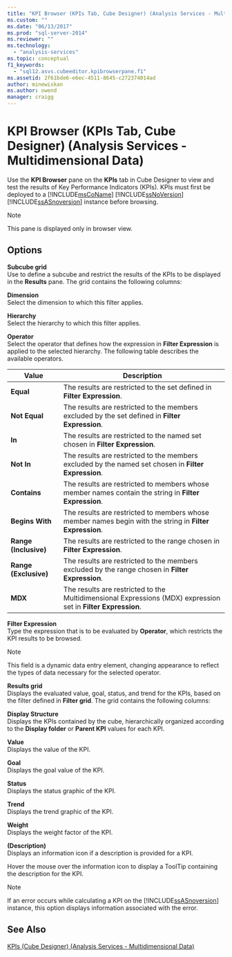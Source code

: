 ```yaml
---
title: "KPI Browser (KPIs Tab, Cube Designer) (Analysis Services - Multidimensional Data) | Microsoft Docs"
ms.custom: ""
ms.date: "06/13/2017"
ms.prod: "sql-server-2014"
ms.reviewer: ""
ms.technology: 
  - "analysis-services"
ms.topic: conceptual
f1_keywords: 
  - "sql12.asvs.cubeeditor.kpibrowserpane.f1"
ms.assetid: 2f61bde6-e6ec-4511-8645-c272374014ad
author: minewiskan
ms.author: owend
manager: craigg
---
```

# KPI Browser (KPIs Tab, Cube Designer) (Analysis Services - Multidimensional Data)
  Use the **KPI Browser** pane on the **KPIs** tab in Cube Designer to view and test the results of Key Performance Indicators (KPIs). KPIs must first be deployed to a [!INCLUDE[msCoName](../includes/msconame-md.md)] [!INCLUDE[ssNoVersion](../includes/ssnoversion-md.md)] [!INCLUDE[ssASnoversion](../includes/ssasnoversion-md.md)] instance before browsing.  
  
> [!NOTE]  
>  This pane is displayed only in browser view.  
  
## Options  
 **Subcube grid**  
 Use to define a subcube and restrict the results of the KPIs to be displayed in the **Results** pane. The grid contains the following columns:  
  
 **Dimension**  
 Select the dimension to which this filter applies.  
  
 **Hierarchy**  
 Select the hierarchy to which this filter applies.  
  
 **Operator**  
 Select the operator that defines how the expression in **Filter Expression** is applied to the selected hierarchy. The following table describes the available operators.  
  
|Value|Description|  
|-----------|-----------------|  
|**Equal**|The results are restricted to the set defined in **Filter Expression**.|  
|**Not Equal**|The results are restricted to the members excluded by the set defined in **Filter Expression**.|  
|**In**|The results are restricted to the named set chosen in **Filter Expression**.|  
|**Not In**|The results are restricted to the members excluded by the named set chosen in **Filter Expression**.|  
|**Contains**|The results are restricted to members whose member names contain the string in **Filter Expression**.|  
|**Begins With**|The results are restricted to members whose member names begin with the string in **Filter Expression**.|  
|**Range (Inclusive)**|The results are restricted to the range chosen in **Filter Expression**.|  
|**Range (Exclusive)**|The results are restricted to the members excluded by the range chosen in **Filter Expression**.|  
|**MDX**|The results are restricted to the Multidimensional Expressions (MDX) expression set in **Filter Expression**.|  
  
 **Filter Expression**  
 Type the expression that is to be evaluated by **Operator**, which restricts the KPI results to be browsed.  
  
> [!NOTE]  
>  This field is a dynamic data entry element, changing appearance to reflect the types of data necessary for the selected operator.  
  
 **Results grid**  
 Displays the evaluated value, goal, status, and trend for the KPIs, based on the filter defined in **Filter grid**. The grid contains the following columns:  
  
 **Display Structure**  
 Displays the KPIs contained by the cube, hierarchically organized according to the **Display folder** or **Parent KPI** values for each KPI.  
  
 **Value**  
 Displays the value of the KPI.  
  
 **Goal**  
 Displays the goal value of the KPI.  
  
 **Status**  
 Displays the status graphic of the KPI.  
  
 **Trend**  
 Displays the trend graphic of the KPI.  
  
 **Weight**  
 Displays the weight factor of the KPI.  
  
 **(Description)**  
 Displays an information icon if a description is provided for a KPI.  
  
 Hover the mouse over the information icon to display a ToolTip containing the description for the KPI.  
  
> [!NOTE]  
>  If an error occurs while calculating a KPI on the [!INCLUDE[ssASnoversion](../includes/ssasnoversion-md.md)] instance, this option displays information associated with the error.  
  
## See Also  
 [KPIs &#40;Cube Designer&#41; &#40;Analysis Services - Multidimensional Data&#41;](kpis-cube-designer-analysis-services-multidimensional-data.md)  
  
  
